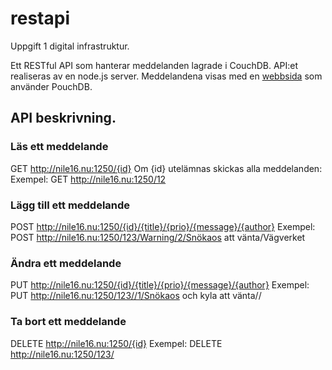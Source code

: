 # restapi
Uppgift 1 digital infrastruktur.

Ett RESTful API som hanterar meddelanden lagrade i CouchDB. API:et realiseras av en node.js server. Meddelandena visas med en [webbsida](http://nile16.nu/mess) som använder PouchDB. 

## API beskrivning.

### Läs ett meddelande
GET    http://nile16.nu:1250/{id}
Om {id} utelämnas skickas alla meddelanden:
Exempel: GET http://nile16.nu:1250/12

### Lägg till ett meddelande
POST   http://nile16.nu:1250/{id}/{title}/{prio}/{message}/{author}
Exempel: POST http://nile16.nu:1250/123/Warning/2/Snökaos att vänta/Vägverket

### Ändra ett meddelande
PUT    http://nile16.nu:1250/{id}/{title}/{prio}/{message}/{author}
Exempel: PUT http://nile16.nu:1250/123//1/Snökaos och kyla att vänta//

### Ta bort ett meddelande
DELETE http://nile16.nu:1250/{id}
Exempel: DELETE http://nile16.nu:1250/123/
